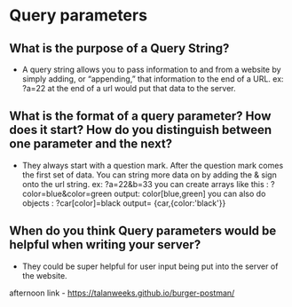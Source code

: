 # Query parameters

## What is the purpose of a Query String?

* A query string allows you to pass information to and from a website by simply adding, or “appending,” that information to the end of a URL. ex: ?a=22 at the end of a url would put that data to the  server.

## What is the format of a query parameter? How does it start? How do you distinguish between one parameter and the next?

* They always start with a question mark. After the question mark comes the first set of data. You can string more data on by adding the & sign onto the url string. ex: ?a=22&b=33 you can create arrays like this : ?color=blue&color=green output: color[blue,green] you can also do objects : ?car[color]=black output= {car,{color:'black'}}

## When do you think Query parameters would be helpful when writing your server?

*  They could be super helpful for user input being put into the server of the website. 

afternoon link - https://talanweeks.github.io/burger-postman/